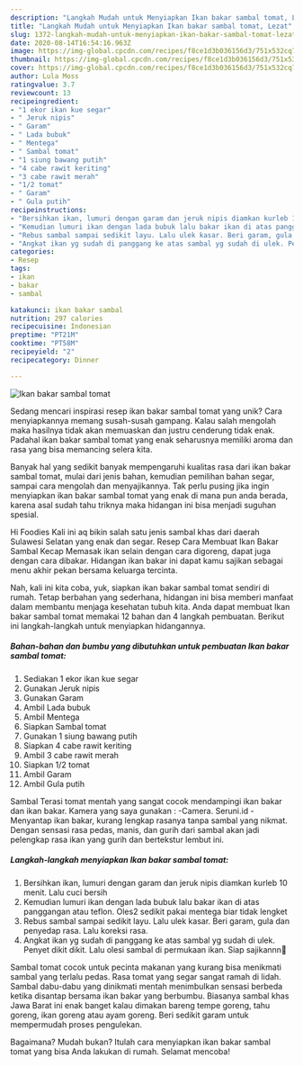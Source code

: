 ```yaml
---
description: "Langkah Mudah untuk Menyiapkan Ikan bakar sambal tomat, Lezat"
title: "Langkah Mudah untuk Menyiapkan Ikan bakar sambal tomat, Lezat"
slug: 1372-langkah-mudah-untuk-menyiapkan-ikan-bakar-sambal-tomat-lezat
date: 2020-08-14T16:54:16.963Z
image: https://img-global.cpcdn.com/recipes/f8ce1d3b036156d3/751x532cq70/ikan-bakar-sambal-tomat-foto-resep-utama.jpg
thumbnail: https://img-global.cpcdn.com/recipes/f8ce1d3b036156d3/751x532cq70/ikan-bakar-sambal-tomat-foto-resep-utama.jpg
cover: https://img-global.cpcdn.com/recipes/f8ce1d3b036156d3/751x532cq70/ikan-bakar-sambal-tomat-foto-resep-utama.jpg
author: Lula Moss
ratingvalue: 3.7
reviewcount: 13
recipeingredient:
- "1 ekor ikan kue segar"
- " Jeruk nipis"
- " Garam"
- " Lada bubuk"
- " Mentega"
- " Sambal tomat"
- "1 siung bawang putih"
- "4 cabe rawit keriting"
- "3 cabe rawit merah"
- "1/2 tomat"
- " Garam"
- " Gula putih"
recipeinstructions:
- "Bersihkan ikan, lumuri dengan garam dan jeruk nipis diamkan kurleb 10 menit. Lalu cuci bersih"
- "Kemudian lumuri ikan dengan lada bubuk lalu bakar ikan di atas panggangan atau teflon. Oles2 sedikit pakai mentega biar tidak lengket"
- "Rebus sambal sampai sedikit layu. Lalu ulek kasar. Beri garam, gula dan penyedap rasa. Lalu koreksi rasa."
- "Angkat ikan yg sudah di panggang ke atas sambal yg sudah di ulek. Penyet dikit dikit. Lalu olesi sambal di permukaan ikan. Siap sajikannn🤩"
categories:
- Resep
tags:
- ikan
- bakar
- sambal

katakunci: ikan bakar sambal 
nutrition: 297 calories
recipecuisine: Indonesian
preptime: "PT21M"
cooktime: "PT58M"
recipeyield: "2"
recipecategory: Dinner

---
```



![Ikan bakar sambal tomat](https://img-global.cpcdn.com/recipes/f8ce1d3b036156d3/751x532cq70/ikan-bakar-sambal-tomat-foto-resep-utama.jpg)

Sedang mencari inspirasi resep ikan bakar sambal tomat yang unik? Cara menyiapkannya memang susah-susah gampang. Kalau salah mengolah maka hasilnya tidak akan memuaskan dan justru cenderung tidak enak. Padahal ikan bakar sambal tomat yang enak seharusnya memiliki aroma dan rasa yang bisa memancing selera kita.

Banyak hal yang sedikit banyak mempengaruhi kualitas rasa dari ikan bakar sambal tomat, mulai dari jenis bahan, kemudian pemilihan bahan segar, sampai cara mengolah dan menyajikannya. Tak perlu pusing jika ingin menyiapkan ikan bakar sambal tomat yang enak di mana pun anda berada, karena asal sudah tahu triknya maka hidangan ini bisa menjadi suguhan spesial.

Hi Foodies Kali ini aq bikin salah satu jenis sambal khas dari daerah Sulawesi Selatan yang enak dan segar. Resep Cara Membuat Ikan Bakar Sambal Kecap Memasak ikan selain dengan cara digoreng, dapat juga dengan cara dibakar. Hidangan ikan bakar ini dapat kamu sajikan sebagai menu akhir pekan bersama keluarga tercinta.


Nah, kali ini kita coba, yuk, siapkan ikan bakar sambal tomat sendiri di rumah. Tetap berbahan yang sederhana, hidangan ini bisa memberi manfaat dalam membantu menjaga kesehatan tubuh kita. Anda dapat membuat Ikan bakar sambal tomat memakai 12 bahan dan 4 langkah pembuatan. Berikut ini langkah-langkah untuk menyiapkan hidangannya.

<!--inarticleads1-->

##### Bahan-bahan dan bumbu yang dibutuhkan untuk pembuatan Ikan bakar sambal tomat:

1. Sediakan 1 ekor ikan kue segar
1. Gunakan  Jeruk nipis
1. Gunakan  Garam
1. Ambil  Lada bubuk
1. Ambil  Mentega
1. Siapkan  Sambal tomat
1. Gunakan 1 siung bawang putih
1. Siapkan 4 cabe rawit keriting
1. Ambil 3 cabe rawit merah
1. Siapkan 1/2 tomat
1. Ambil  Garam
1. Ambil  Gula putih


Sambal Terasi tomat mentah yang sangat cocok mendampingi ikan bakar dan ikan bakar. Kamera yang saya gunakan : -Camera. Seruni.id - Menyantap ikan bakar, kurang lengkap rasanya tanpa sambal yang nikmat. Dengan sensasi rasa pedas, manis, dan gurih dari sambal akan jadi pelengkap rasa ikan yang gurih dan bertekstur lembut ini. 

<!--inarticleads2-->

##### Langkah-langkah menyiapkan Ikan bakar sambal tomat:

1. Bersihkan ikan, lumuri dengan garam dan jeruk nipis diamkan kurleb 10 menit. Lalu cuci bersih
1. Kemudian lumuri ikan dengan lada bubuk lalu bakar ikan di atas panggangan atau teflon. Oles2 sedikit pakai mentega biar tidak lengket
1. Rebus sambal sampai sedikit layu. Lalu ulek kasar. Beri garam, gula dan penyedap rasa. Lalu koreksi rasa.
1. Angkat ikan yg sudah di panggang ke atas sambal yg sudah di ulek. Penyet dikit dikit. Lalu olesi sambal di permukaan ikan. Siap sajikannn🤩


Sambal tomat cocok untuk pecinta makanan yang kurang bisa menikmati sambal yang terlalu pedas. Rasa tomat yang segar sangat ramah di lidah. Sambal dabu-dabu yang dinikmati mentah menimbulkan sensasi berbeda ketika disantap bersama ikan bakar yang berbumbu. Biasanya sambal khas Jawa Barat ini enak banget kalau dimakan bareng tempe goreng, tahu goreng, ikan goreng atau ayam goreng. Beri sedikit garam untuk mempermudah proses pengulekan. 

Bagaimana? Mudah bukan? Itulah cara menyiapkan ikan bakar sambal tomat yang bisa Anda lakukan di rumah. Selamat mencoba!
